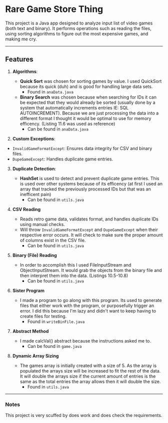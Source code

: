 # Rare Game Store Thing

This project is a Java app designed to analyze input list of video games (both text and binary). It performs operations such as reading the files, using sorting algorithms to figure out the most expensive games, and making me cry.

---

## Features


1. **Algorithms**:
   - **Quick Sort** was chosen for sorting games by value. I used QuickSort because its quick (duh) and is good for handling large data sets.
        - Found in `anaData.java`
   - **Binary Search** was chosen because when searching for IDs it can be expected that they would already be sorted (usually done by a system that automatically increments entries IE: SQL AUTOINCREMENT). Because we are just processing the data into a different format I thought it would be optimal to use for memory efficency. (Listing 11.6 was used as reference)
        - Can be found in `anaData.java` 


2. **Custom Exceptions**:
  - `InvalidGameFormatExcept`: Ensures data integrity for CSV and binary files.
  - `DupeGameExcept`: Handles duplicate game entries.

3. **Duplicate Detection**:
   - **HashSet** is used to detect and prevent duplicate game entries. This is used over other systems because of its efficency (at first I used an array that tracked the previously processed IDs but that was an inefficent pain)
        - Can be found in `utils.java`

4. **CSV Reading**
    - Reads retro game data, validates format, and handles duplicate IDs using manual checks.
    - Will throw `InvalidGameFormatExcept` and `DupeGameExcept` when their respective error occurs. It will check to make sure the proper amount of columns exist in the CSV file.
        - Can be found in `utils.java`
5. **Binary (File) Reading**
    - In order to accomplish this I used FileInputStream and ObjectInputStream. It would grab the objects from the binary file and then interpret them into the data. (Listings 10.5-10.8)
        - Can be found in `utils.java`
6. **Sister Program**
    - I made a program to go along with this program. Its used to generate files that either work with the program, or purposefully trigger an error. I did this because I'm lazy and didn't want to keep having to create files for testing.
        - Found in `writeBinFile.java`
7. **Abstract Method**
    - I made calcVal() abstract because the instructions asked me to.
        - Can be found in `game.java`
8. **Dynamic Array Sizing**
   - The games array is initially created with a size of 5. As the array is populated the arrays size will be increased to fit the rest of the data. It will double the arrays size if the current amount of entries is the same as the total entries the array allows then it will double the size.
      - Found in `utils.java`
---


### Notes

This project is very scuffed by does work and does check the requirements.
